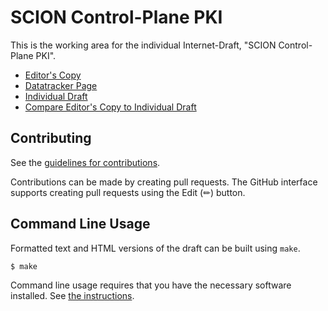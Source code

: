 # SCION Control-Plane PKI

This is the working area for the individual Internet-Draft, "SCION Control-Plane PKI".

* [Editor's Copy](https://scionassociation.github.io/scion-cppki_I-D/#go.draft-dekater-scion-pki.html)
* [Datatracker Page](https://datatracker.ietf.org/doc/draft-dekater-scion-pki)
* [Individual Draft](https://datatracker.ietf.org/doc/html/draft-dekater-scion-pki)
* [Compare Editor's Copy to Individual Draft](https://scionassociation.github.io/scion-cppki_I-D/#go.draft-dekater-scion-pki.diff)


## Contributing

See the
[guidelines for contributions](https://github.com/scionassociation/scion-cppki_I-D/blob/main/CONTRIBUTING.md).

Contributions can be made by creating pull requests.
The GitHub interface supports creating pull requests using the Edit (✏) button.


## Command Line Usage

Formatted text and HTML versions of the draft can be built using `make`.

```sh
$ make
```

Command line usage requires that you have the necessary software installed.  See
[the instructions](https://github.com/martinthomson/i-d-template/blob/main/doc/SETUP.md).

